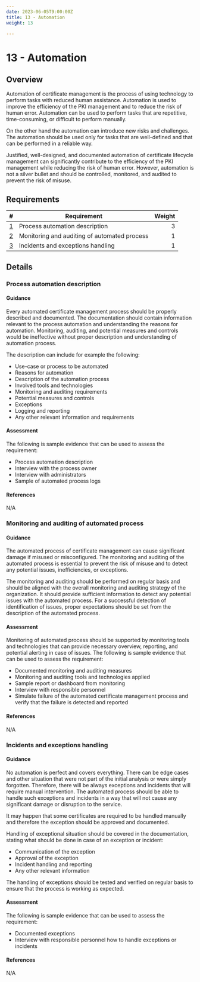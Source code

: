 ```yaml
---
date: 2023-06-05T9:00:00Z
title: 13 - Automation
weight: 13

---
```


# 13 - Automation

## Overview

Automation of certificate management is the process of using technology to perform tasks with reduced human assistance. Automation is used to improve the efficiency of the PKI management and to reduce the risk of human error. Automation can be used to perform tasks that are repetitive, time-consuming, or difficult to perform manually.

On the other hand the automation can introduce new risks and challenges. The automation should be used only for tasks that are well-defined and that can be performed in a reliable way.

Justified, well-designed, and documented automation of certificate lifecycle management can significantly contribute to the efficiency of the PKI management while reducing the risk of human error. However, automation is not a silver bullet and should be controlled, monitored, and audited to prevent the risk of misuse.

## Requirements

|                                                  # | Requirement                                  | Weight |
|---------------------------------------------------:|----------------------------------------------|-------:|
|               [1](#process-automation-description) | Process automation description               |      3 |
| [2](#monitoring-and-auditing-of-automated-process) | Monitoring and auditing of automated process |      1 |
|            [3](#incidents-and-exceptions-handling) | Incidents and exceptions handling            |      1 |

## Details

### Process automation description

#### Guidance

Every automated certificate management process should be properly described and documented. The documentation should contain information relevant to the process automation and understanding the reasons for automation. Monitoring, auditing, and potential measures and controls would be ineffective without proper description and understanding of automation process.

The description can include for example the following:
- Use-case or process to be automated
- Reasons for automation
- Description of the automation process
- Involved tools and technologies
- Monitoring and auditing requirements
- Potential measures and controls
- Exceptions
- Logging and reporting
- Any other relevant information and requirements

#### Assessment

The following is sample evidence that can be used to assess the requirement:
- Process automation description
- Interview with the process owner
- Interview with administrators
- Sample of automated process logs

#### References

N/A

### Monitoring and auditing of automated process

#### Guidance

The automated process of certificate management can cause significant damage if misused or misconfigured. The monitoring and auditing of the automated process is essential to prevent the risk of misuse and to detect any potential issues, inefficiencies, or exceptions.

The monitoring and auditing should be performed on regular basis and should be aligned with the overall monitoring and auditing strategy of the organization.
It should provide sufficient information to detect any potential issues with the automated process. For a successful detection of identification of issues, proper expectations should be set from the description of the automated process.

#### Assessment

Monitoring of automated process should be supported by monitoring tools and technologies that can provide necessary overview, reporting, and potential alerting in case of issues.
The following is sample evidence that can be used to assess the requirement:
- Documented monitoring and auditing measures
- Monitoring and auditing tools and technologies applied
- Sample report or dashboard from monitoring
- Interview with responsible personnel
- Simulate failure of the automated certificate management process and verify that the failure is detected and reported

#### References

N/A

### Incidents and exceptions handling

#### Guidance

No automation is perfect and covers everything. There can be edge cases and other situation that were not part of the initial analysis or were simply forgotten. Therefore, there will be always exceptions and incidents that will require manual intervention. The automated process should be able to handle such exceptions and incidents in a way that will not cause any significant damage or disruption to the service.

It may happen that some certificates are required to be handled manually and therefore the exception should be approved and documented. 

Handling of exceptional situation should be covered in the documentation, stating what should be done in case of an exception or incident:
- Communication of the exception
- Approval of the exception
- Incident handling and reporting
- Any other relevant information

The handling of exceptions should be tested and verified on regular basis to ensure that the process is working as expected.

#### Assessment

The following is sample evidence that can be used to assess the requirement:
- Documented exceptions
- Interview with responsible personnel how to handle exceptions or incidents

#### References

N/A
